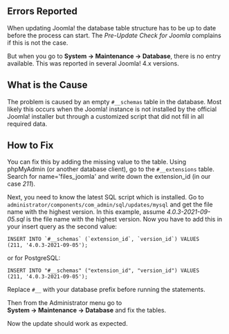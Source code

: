 <!-- Filename: J4.x:Fix_%22Database_Table_Structure_NOT_Up_to_Date%22_before_Update / Display title: Database Table Structure -->

## Errors Reported

When updating Joomla! the database table structure has to be up to date
before the process can start. The *Pre-Update Check for Joomla* complains if
this is not the case.

But when you go to **System → Maintenance → Database**, there
is no entry available. This was reported in several Joomla! 4.x versions.

## What is the Cause

The problem is caused by an empty `#__schemas` table in the database. Most
likely this occurs when the Joomla! instance is not installed by the
official Joomla! installer but through a customized script that did not
fill in all required data.

## How to Fix

You can fix this by adding the missing value to the table. Using phpMyAdmin
(or another database client), go to the `#__extensions` table. Search for
name='files_joomla' and write down the extension_id (in our case *211*).

Next, you need to know the latest SQL script which is installed. Go to
`administrator/components/com_admin/sql/updates/mysql` and get the file
name with the highest version. In this example, assume
*4.0.3-2021-09-05.sql* is the file name with the highest version. Now
you have to add this in your insert query as the second value:

    INSERT INTO `#__schemas` (`extension_id`, `version_id`) VALUES
    (211, '4.0.3-2021-09-05');

or for PostgreSQL:

    INSERT INTO "#__schemas" ("extension_id", "version_id") VALUES
    (211, '4.0.3-2021-09-05');

Replace `#__` with your database prefix before running the statements.

Then from the Administrator menu go to
**System → Maintenance → Database** and fix the tables.

Now the update should work as expected.
